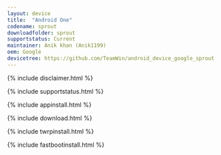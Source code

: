 ```yaml
---
layout: device
title:  "Android One"
codename: sprout
downloadfolder: sprout
supportstatus: Current
maintainer: Anik khan (Anik1199)
oem: Google
devicetree: https://github.com/TeamWin/android_device_google_sprout
---
```


{% include disclaimer.html %}

{% include supportstatus.html %}

{% include appinstall.html %}

{% include download.html %}

{% include twrpinstall.html %}

{% include fastbootinstall.html %}

